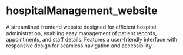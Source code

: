 # hospitalManagement_website
A streamlined frontend website designed for efficient hospital administration, enabling easy management of patient records, appointments, and staff details. Features a user-friendly interface with responsive design for seamless navigation and accessibility.
